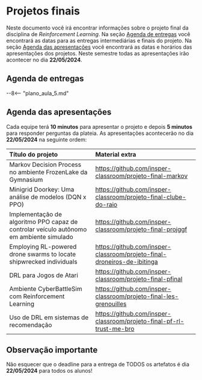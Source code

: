 # Projetos finais

Neste documento você irá encontrar informações sobre o projeto final da disciplina de *Reinforcement Learning*. Na seção [Agenda de entregas](#agenda-de-entregas) você encontrará as datas para as entregas intermediárias e finais do projeto. Na seção [Agenda das apresentações](#agenda-das-apresentações) você encontrará as datas e horários das apresentações dos projetos. Neste semestre todas as apresentações irão acontecer no dia **22/05/2024**.

## Agenda de entregas

--8<-- "plano_aula_5.md"

## Agenda das apresentações

Cada equipe terá **10 minutos** para apresentar o projeto e depois **5 minutos**  para responder perguntas da plateia. As apresentações acontecerão no dia **22/05/2024** na seguinte ordem:

| Título do projeto | Material extra |
|:------------------|:-----------------------------------|
|Markov Decision Process no ambiente FrozenLake da Gymnasium | https://github.com/insper-classroom/projeto-final-markov|
|Minigrid Doorkey: Uma análise de modelos (DQN x PPO) | https://github.com/insper-classroom/projeto-final-clube-do-raio|
|Implementação de algoritmo PPO capaz de controlar veículo autônomo em ambiente simulado | https://github.com/insper-classroom/projeto-final-projggf|
|Employing RL-powered drone swarms to locate shipwrecked individuals | https://github.com/insper-classroom/projeto-final-droneiros-de-ibitinga|
|DRL para Jogos de Atari |https://github.com/insper-classroom/projeto-final-pfinal |
|Ambiente CyberBattleSim com Reinforcement Learning| https://github.com/insper-classroom/projeto-final-les-grenouilles|
|Uso de DRL em sistemas de recomendação | https://github.com/insper-classroom/projeto-final-pf-rl-trust-me-bro|

## Observação importante

Não esquecer que o deadline para a entrega de TODOS os artefatos é dia **22/05/2024** para todos os alunos!